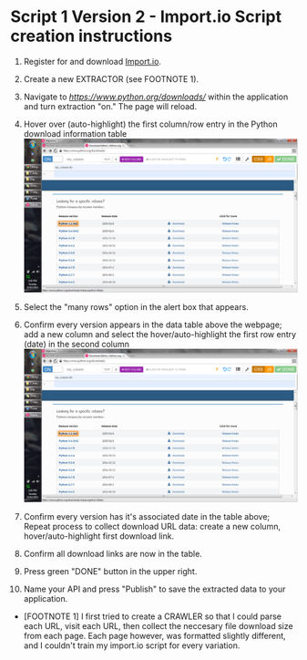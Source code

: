 # Script 1 Version 2 - Import.io Script creation instructions

1) Register for and download [Import.io](https://import.io/).

2) Create a new EXTRACTOR (see FOOTNOTE 1).

3) Navigate to <i>https://www.python.org/downloads/</i> within the application and turn extraction "on." The page will reload.

4) Hover over (auto-highlight) the first column/row entry in the Python download information table 
![Screenshot 1](./Images/ImportIO/1_importIO.png)

5) Select the "many rows" option in the alert box that appears.

6) Confirm every version appears in the data table above the webpage; add a new column and select the hover/auto-highlight the first row entry (date) in the second column 
![Screenshot 2](./Images/ImportIO/1_importIO.png)

7) Confirm every version has it's associated date in the table above; Repeat process to collect download URL data: create a new column, hover/auto-highlight first download link.

8) Confirm all download links are now in the table.

9) Press green "DONE" button in the upper right.

10) Name your API and press "Publish" to save the extracted data to your application.


* [FOOTNOTE 1] I first tried to create a CRAWLER so that I could parse each URL, visit each URL, then collect the neccesary file download size from each page. Each page however, was formatted slightly different, and I couldn't train my import.io script for every variation.